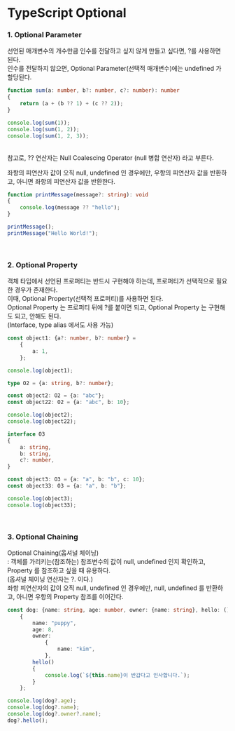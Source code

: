 # TypeScript Optional

### 1. Optional Parameter
선언된 매개변수의 개수만큼 인수를 전달하고 싶지 않게 만들고 싶다면, ?를 사용하면 된다.
<br>
인수를 전달하지 않으면, Optional Parameter(선택적 매개변수)에는 undefined 가 할당된다.
```ts
function sum(a: number, b?: number, c?: number): number
{
    return (a + (b ?? 1) + (c ?? 2));
}

console.log(sum(1));
console.log(sum(1, 2));
console.log(sum(1, 2, 3));
```
<br>
참고로, ?? 연산자는 Null Coalescing Operator (null 병합 연산자) 라고 부른다.
<br>

좌항의 피연산자 값이 오직 null, undefined 인 경우에만, 우항의 피연산자 값을 반환하고,
아니면 좌항의 피연산자 값을 반환한다.

```ts
function printMessage(message?: string): void
{
    console.log(message ?? "hello");
}

printMessage();
printMessage("Hello World!");
```

<br>

### 2. Optional Property
객체 타입에서 선언된 프로퍼티는 반드시 구현해야 하는데, 프로퍼티가 선택적으로 필요한 경우가 존재한다.
<br>
이때, Optional Property(선택적 프로퍼티)를 사용하면 된다.
<br>
Optional Property 는 프로퍼티 뒤에 ?를 붙이면 되고, Optional Property 는 구현해도 되고, 안해도 된다.
<br>
(Interface, type alias 에서도 사용 가능)
```ts
const object1: {a?: number, b?: number} =
    {
        a: 1,
    };

console.log(object1);

type O2 = {a: string, b?: number};

const object2: O2 = {a: "abc"};
const object22: O2 = {a: "abc", b: 10};

console.log(object2);
console.log(object22);

interface O3
{
    a: string,
    b: string,
    c?: number,
}

const object3: O3 = {a: "a", b: "b", c: 10};
const object33: O3 = {a: "a", b: "b"};

console.log(object3);
console.log(object33);
```

<br>

### 3. Optional Chaining
Optional Chaining(옵셔널 체이닝)
<br>
: 객체를 가리키는(참조하는) 참조변수의 값이 null, undefined 인지 확인하고, Property
를 참조하고 싶을 때 유용하다.
<br>
(옵셔널 체이닝 연산자는 ?. 이다.)
<br>
좌항 피연산자의 값이 오직 null, undefined 인 경우에만, null, undefined 를 반환하고,
아니면 우항의 Property 참조를 이어간다.
```ts
const dog: {name: string, age: number, owner: {name: string}, hello: () => void} =
    {
        name: "puppy",
        age: 8,
        owner:
            {
                name: "kim",
            },
        hello()
        {
            console.log(`${this.name}이 반갑다고 인사합니다.`);
        }
    };

console.log(dog?.age);
console.log(dog?.name);
console.log(dog?.owner?.name);
dog?.hello();
```